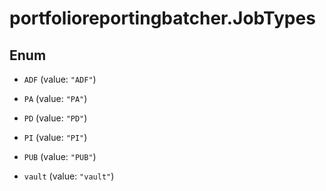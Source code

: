 # portfolioreportingbatcher.JobTypes

## Enum


* `ADF` (value: `"ADF"`)

* `PA` (value: `"PA"`)

* `PD` (value: `"PD"`)

* `PI` (value: `"PI"`)

* `PUB` (value: `"PUB"`)

* `vault` (value: `"vault"`)


